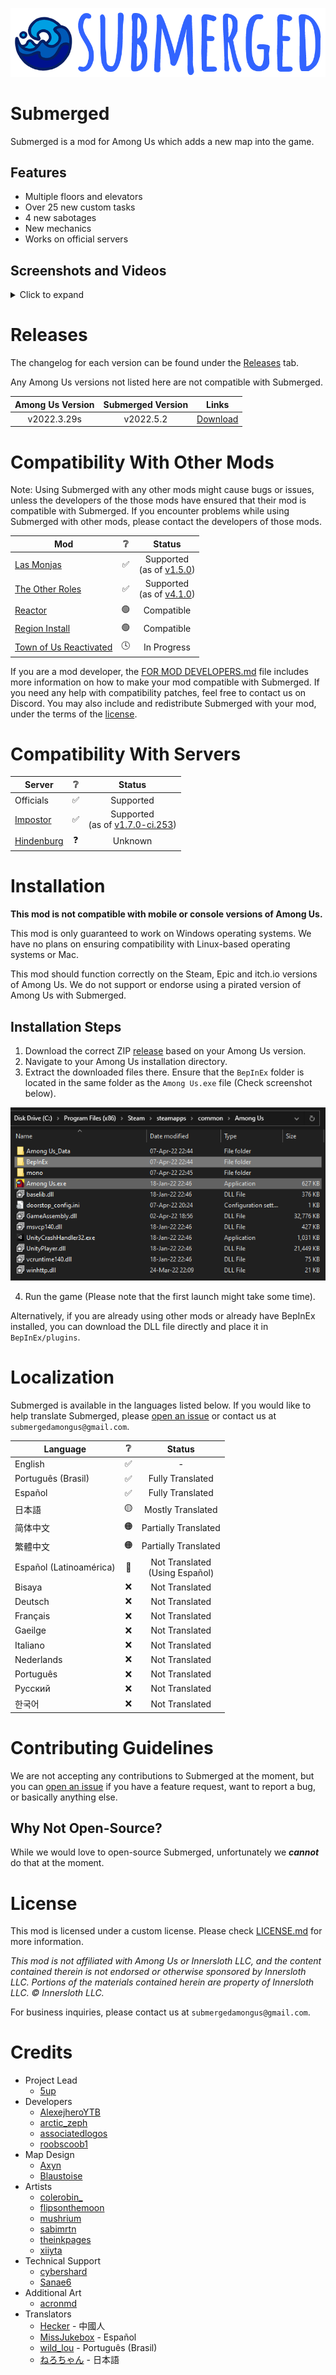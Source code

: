 ![Submerged](./Images/Icon.png)

# Submerged

Submerged is a mod for Among Us which adds a new map into the game.

## Features

- Multiple floors and elevators
- Over 25 new custom tasks
- 4 new sabotages
- New mechanics
- Works on official servers

## Screenshots and Videos

<details>
<summary>Click to expand</summary>

[![Submerged Trailer](http://img.youtube.com/vi/gAX_mDOX4Pc/0.jpg)](http://www.youtube.com/watch?v=gAX_mDOX4Pc "Submerged Trailer")
  
[See the trailer on YouTube](http://www.youtube.com/watch?v=gAX_mDOX4Pc)

![Screenshot 1](./Images/Screenshot-1.png)
![Screenshot 2](./Images/Screenshot-2.png)
![Screenshot 3](./Images/Screenshot-3.png)
![Screenshot 4](./Images/Screenshot-4.png)
![Screenshot 5](./Images/Screenshot-5.png)
![Screenshot 6](./Images/Screenshot-6.png)
![Screenshot 7](./Images/Screenshot-7.png)
![Screenshot 8](./Images/Screenshot-8.png)

</details>

# Releases

The changelog for each version can be found under the [Releases](https://github.com/SubmergedAmongUs/Submerged/releases) tab.

Any Among Us versions not listed here are not compatible with Submerged.

| Among Us Version | Submerged Version | Links |
|:-:|:-:|:-:|
| v2022.3.29s | v2022.5.2 | [Download](https://github.com/SubmergedAmongUs/Submerged/releases/tag/v2022.5.2/) |

# Compatibility With Other Mods

Note: Using Submerged with any other mods might cause bugs or issues, unless the developers of the those mods have ensured that their mod is compatible with Submerged. If you encounter problems while using Submerged with other mods, please contact the developers of those mods. 

| Mod | ❔ | Status |
|-|:-:|:-:|
| [Las Monjas](https://github.com/KiraYamato94/LasMonjas/) | ✅ | Supported<br>(as of [v1.5.0](https://github.com/KiraYamato94/LasMonjas/releases/tag/1.5.0)) |
| [The Other Roles](https://github.com/Eisbison/TheOtherRoles) | ✅ | Supported<br>(as of [v4.1.0](https://github.com/Eisbison/TheOtherRoles/releases/tag/v4.1.0)) |
| [Reactor](https://github.com/nuclearpowered/reactor) | 🟢 | Compatible |
| [Region Install](https://github.com/miniduikboot/Mini.RegionInstall) | 🟢 | Compatible |
| [Town of Us Reactivated](https://github.com/eDonnes124/Town-Of-Us-R) | 🕓 | In Progress |

If you are a mod developer, the [FOR MOD DEVELOPERS.md](./FOR%20MOD%20DEVELOPERS.md) file includes more information on how to make your mod compatible with Submerged. If you need any help with compatibility patches, feel free to contact us on Discord. You may also include and redistribute Submerged with your mod, under the terms of the [license](LICENSE.md).

# Compatibility With Servers

| Server | ❔ | Status |
|-|:-:|:-:|
| Officials | ✅ | Supported |
| [Impostor](https://github.com/Impostor/Impostor/) | ✅ | Supported<br>(as of [v1.7.0-ci.253](https://ci.appveyor.com/project/Impostor/Impostor/builds/43291915/artifacts)) |
| [Hindenburg](https://github.com/SkeldJS/Hindenburg/) | ❓ | Unknown |

# Installation

**This mod is not compatible with mobile or console versions of Among Us.**

This mod is only guaranteed to work on Windows operating systems. We have no plans on ensuring compatibility with Linux-based operating systems or Mac.

This mod should function correctly on the Steam, Epic and itch.io versions of Among Us. We do not support or endorse using a pirated version of Among Us with Submerged. 

## Installation Steps

1. Download the correct ZIP [release](#releases) based on your Among Us version.
2. Navigate to your Among Us installation directory.
3. Extract the downloaded files there. Ensure that the `BepInEx` folder is located in the same folder as the `Among Us.exe` file (Check screenshot below).

![Folder Structure](./Images/Folder-Structure.png)

4. Run the game (Please note that the first launch might take some time).

Alternatively, if you are already using other mods or already have BepInEx installed, you can download the DLL file directly and place it in `BepInEx/plugins`.

# Localization

Submerged is available in the languages listed below. If you would like to help translate Submerged, please [open an issue](https://github.com/SubmergedAmongUs/Submerged/issues/new/choose/) or contact us at `submergedamongus@gmail.com`.

| Language | ❔ | Status |
|-|:-:|:-:|
| English | ✅ | - |
| Português (Brasil) | ✅ | Fully Translated |
| Español | ✅ | Fully Translated |
| 日本語 | 🟡 | Mostly Translated |
| 简体中文 | 🟠 | Partially Translated |
| 繁體中文 | 🟠 | Partially Translated |
| Español (Latinoamérica) | 🔴 | Not Translated<br>(Using Español) |
| Bisaya | ❌ | Not Translated |
| Deutsch | ❌ | Not Translated |
| Français | ❌ | Not Translated |
| Gaeilge | ❌ | Not Translated |
| Italiano | ❌ | Not Translated |
| Nederlands | ❌ | Not Translated |
| Português | ❌ | Not Translated |
| Русский | ❌ | Not Translated |
| 한국어 | ❌ | Not Translated |

# Contributing Guidelines

We are not accepting any contributions to Submerged at the moment, but you can [open an issue](https://github.com/SubmergedAmongUs/Submerged/issues/new/choose/) if you have a feature request, want to report a bug, or basically anything else. 

## Why Not Open-Source?

While we would love to open-source Submerged, unfortunately we *__cannot__* do that at the moment.

# License

This mod is licensed under a custom license. Please check [LICENSE.md](LICENSE.md) for more information.

_This mod is not affiliated with Among Us or Innersloth LLC, and the content contained therein is not endorsed or otherwise sponsored by Innersloth LLC. Portions of the materials contained herein are property of Innersloth LLC. © Innersloth LLC._

For business inquiries, please contact us at `submergedamongus@gmail.com`.

# Credits

- Project Lead
  - [5up](https://twitch.tv/5up/)
- Developers
  - [AlexejheroYTB](https://twitter.com/AlexejheroYTB/)
  - [arctic_zeph](https://twitter.com/arctic_zeph/)
  - [associatedlogos](https://twitter.com/associatedlogos/)
  - [roobscoob1](https://twitter.com/roobscoob1/)
- Map Design
  - [Axyn](https://twitter.com/itsAxyn/)
  - [Blaustoise](https://twitter.com/blaustoise/)
- Artists
  - [colerobin_](https://twitter.com/colerobin_)
  - [flipsonthemoon](https://twitter.com/flipsonthemoon/)
  - [mushrium](https://twitter.com/mushrium/)
  - [sabimrtn](https://twitter.com/sabimrtn/)
  - [theinkpages](https://www.instagram.com/theinkpages/)
  - [xiiyta](https://twitter.com/xiiyta/)
- Technical Support
  - [cybershard](https://github.com/cybershard/)
  - [Sanae6](https://twitter.com/Sanae6k/)
- Additional Art
  - [acronmd](https://twitter.com/acronmd/)
- Translators
  - [Hecker](https://www.twitch.tv/heckertv/) - 中國人
  - [MissJukebox](https://www.twitch.tv/missjukebox/) - Español
  - [wild_lou](https://twitter.com/Psyco_Lou/) - Português (Brasil)
  - [ねろちゃん](https://www.twitch.tv/zackdnerrr/) - 日本語
